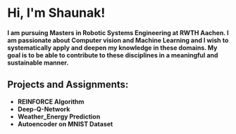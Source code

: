 <h1>Hi, I'm Shaunak!
<h4>I am pursuing Masters in Robotic Systems Engineering at RWTH Aachen. I am passionate about Computer vision and Machine Learning and I wish to systematically apply and deepen my knowledge in these domains. My goal is to be able to contribute to these disciplines in a meaningful and sustainable manner.

<h2>Projects and Assignments:</h2>

- <b>REINFORCE Algorithm
- <b>Deep-Q-Network
- <b>Weather_Energy Prediction
- <b>Autoencoder on MNIST Dataset  
